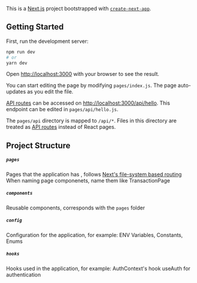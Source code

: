 This is a [Next.js](https://nextjs.org/) project bootstrapped with [`create-next-app`](https://github.com/vercel/next.js/tree/canary/packages/create-next-app).

## Getting Started

First, run the development server:

```bash
npm run dev
# or
yarn dev
```

Open [http://localhost:3000](http://localhost:3000) with your browser to see the result.

You can start editing the page by modifying `pages/index.js`. The page auto-updates as you edit the file.

[API routes](https://nextjs.org/docs/api-routes/introduction) can be accessed on [http://localhost:3000/api/hello](http://localhost:3000/api/hello). This endpoint can be edited in `pages/api/hello.js`.

The `pages/api` directory is mapped to `/api/*`. Files in this directory are treated as [API routes](https://nextjs.org/docs/api-routes/introduction) instead of React pages.


## Project Structure

##### `pages`
Pages that the application has , follows [Next's file-system based routing](https://nextjs.org/docs/routing/introduction)
When naming page componenets, name them like TransactionPage

##### `components`
Reusable components, corresponds with the `pages` folder

##### `config`
Configuration for the application, for example: 
ENV Variables, Constants, Enums 

##### `hooks`
Hooks used in the application, for example:
AuthContext's hook useAuth for authentication 

